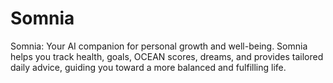 # Somnia

Somnia: Your AI companion for personal growth and well-being. Somnia helps you track health, goals, OCEAN scores, dreams, and provides tailored daily advice, guiding you toward a more balanced and fulfilling life.
